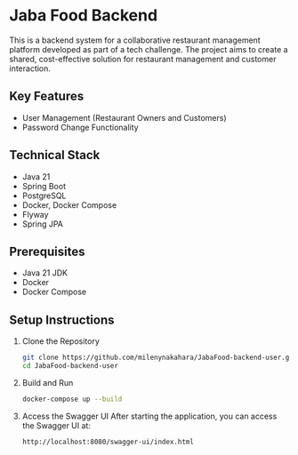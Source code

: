 # Jaba Food Backend

This is a backend system for a collaborative restaurant management platform developed as part of a tech challenge. The
project aims to create a shared, cost-effective solution for restaurant management and customer interaction.

## Key Features

- User Management (Restaurant Owners and Customers)
- Password Change Functionality

## Technical Stack

- Java 21
- Spring Boot
- PostgreSQL
- Docker, Docker Compose
- Flyway
- Spring JPA

## Prerequisites

- Java 21 JDK
- Docker
- Docker Compose

## Setup Instructions

1. Clone the Repository
    ```sh
    git clone https://github.com/milenynakahara/JabaFood-backend-user.git
    cd JabaFood-backend-user
    ```

2. Build and Run
    ```sh
    docker-compose up --build
    ```

3. Access the Swagger UI
   After starting the application, you can access the Swagger UI at:
    ```
    http://localhost:8080/swagger-ui/index.html
    ```
